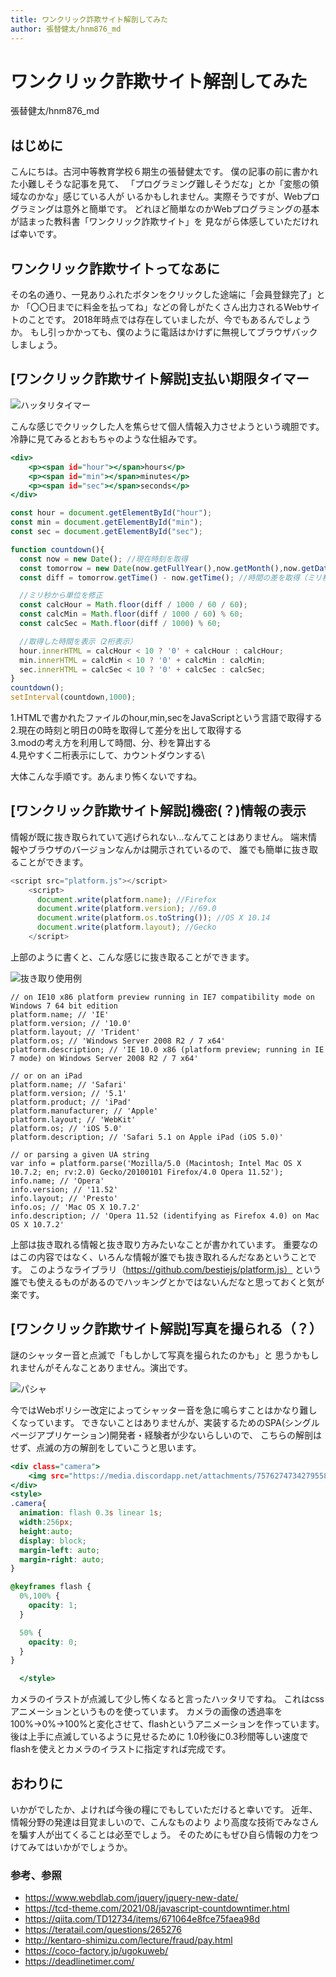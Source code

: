 ```yaml
---
title: ワンクリック詐欺サイト解剖してみた
author: 張替健太/hnm876_md
---
```


# **ワンクリック詐欺サイト解剖してみた**

<span class="author">張替健太/hnm876_md</span>

## はじめに

こんにちは。古河中等教育学校６期生の張替健太です。
僕の記事の前に書かれた小難しそうな記事を見て、
「プログラミング難しそうだな」とか「変態の領域なのかな」感じている人が
いるかもしれません。実際そうですが、Webプログラミングは意外と簡単です。
どれほど簡単なのかWebプログラミングの基本が詰まった教科書「ワンクリック詐欺サイト」を
見ながら体感していただければ幸いです。

## ワンクリック詐欺サイトってなあに

その名の通り、一見ありふれたボタンをクリックした途端に「会員登録完了」とか
「〇〇日までに料金を払ってね」などの脅しがたくさん出力されるWebサイトのことです。
2018年時点では存在していましたが、今でもあるんでしょうか。
もし引っかかっても、僕のように電話はかけずに無視してブラウザバックしましょう。

## [ワンクリック詐欺サイト解説]支払い期限タイマー

![ハッタリタイマー](./image1.png)

こんな感じでクリックした人を焦らせて個人情報入力させようという魂胆です。
冷静に見てみるとおもちゃのような仕組みです。


```html:index.html
<div>
    <p><span id="hour"></span>hours</p>
    <p><span id="min"></span>minutes</p>
    <p><span id="sec"></span>seconds</p>
</div>
```

```js:timer.js
const hour = document.getElementById("hour");
const min = document.getElementById("min");
const sec = document.getElementById("sec");

function countdown(){
  const now = new Date(); //現在時刻を取得
  const tomorrow = new Date(now.getFullYear(),now.getMonth(),now.getDate()+1); //明日の0:00を取得
  const diff = tomorrow.getTime() - now.getTime(); //時間の差を取得（ミリ秒）

  //ミリ秒から単位を修正
  const calcHour = Math.floor(diff / 1000 / 60 / 60);
  const calcMin = Math.floor(diff / 1000 / 60) % 60;
  const calcSec = Math.floor(diff / 1000) % 60;

  //取得した時間を表示（2桁表示）
  hour.innerHTML = calcHour < 10 ? '0' + calcHour : calcHour;
  min.innerHTML = calcMin < 10 ? '0' + calcMin : calcMin;
  sec.innerHTML = calcSec < 10 ? '0' + calcSec : calcSec;
}
countdown();
setInterval(countdown,1000);
```

1.HTMLで書かれたファイルのhour,min,secをJavaScriptという言語で取得する\
2.現在の時刻と明日の0時を取得して差分を出して取得する\
3.modの考え方を利用して時間、分、秒を算出する\
4.見やすく二桁表示にして、カウントダウンする\

大体こんな手順です。あんまり怖くないですね。

## [ワンクリック詐欺サイト解説]機密(？)情報の表示

情報が既に抜き取られていて逃げられない…なんてことはありません。
端末情報やブラウザのバージョンなんかは開示されているので、
誰でも簡単に抜き取ることができます。

```js:kowakunaiyo~.js
<script src="platform.js"></script>
    <script>
      document.write(platform.name); //Firefox
      document.write(platform.version); //69.0
      document.write(platform.os.toString()); //OS X 10.14
      document.write(platform.layout); //Gecko
    </script>
```
上部のように書くと、こんな感じに抜き取ることができます。

![抜き取り使用例](./image2.png)

```
// on IE10 x86 platform preview running in IE7 compatibility mode on Windows 7 64 bit edition
platform.name; // 'IE'
platform.version; // '10.0'
platform.layout; // 'Trident'
platform.os; // 'Windows Server 2008 R2 / 7 x64'
platform.description; // 'IE 10.0 x86 (platform preview; running in IE 7 mode) on Windows Server 2008 R2 / 7 x64'

// or on an iPad
platform.name; // 'Safari'
platform.version; // '5.1'
platform.product; // 'iPad'
platform.manufacturer; // 'Apple'
platform.layout; // 'WebKit'
platform.os; // 'iOS 5.0'
platform.description; // 'Safari 5.1 on Apple iPad (iOS 5.0)'

// or parsing a given UA string
var info = platform.parse('Mozilla/5.0 (Macintosh; Intel Mac OS X 10.7.2; en; rv:2.0) Gecko/20100101 Firefox/4.0 Opera 11.52');
info.name; // 'Opera'
info.version; // '11.52'
info.layout; // 'Presto'
info.os; // 'Mac OS X 10.7.2'
info.description; // 'Opera 11.52 (identifying as Firefox 4.0) on Mac OS X 10.7.2'
```
上部は抜き取れる情報と抜き取り方みたいなことが書かれています。
重要なのはこの内容ではなく、いろんな情報が誰でも抜き取れるんだなあということです。
このようなライブラリ（https://github.com/bestiejs/platform.js） という誰でも使えるものがあるのでハッキングとかではないんだなと思っておくと気が楽です。

## [ワンクリック詐欺サイト解説]写真を撮られる（？）

謎のシャッター音と点滅で「もしかして写真を撮られたのかも」と
思うかもしれませんがそんなことありません。演出です。

![パシャ](./image3.png)

今ではWebポリシー改定によってシャッター音を急に鳴らすことはかなり難しくなっています。
できないことはありませんが、実装するためのSPA(シングルページアプリケーション)開発者・経験者が少ないらしいので、
こちらの解剖はせず、点滅の方の解剖をしていこうと思います。

```html:camera.html
<div class="camera">
    <img src="https://media.discordapp.net/attachments/757627473427955867/972334826436829184/7.png">
</div>
<style>
.camera{
  animation: flash 0.3s linear 1s;
  width:256px;
  height:auto;
  display: block;
  margin-left: auto;
  margin-right: auto;
}

@keyframes flash {
  0%,100% {
    opacity: 1;
  }

  50% {
    opacity: 0;
  }
}

  </style>
```

カメラのイラストが点滅して少し怖くなると言ったハッタリですね。
これはcssアニメーションというものを使っています。
カメラの画像の透過率を100%→0%→100%と変化させて、flashというアニメーションを作っています。
後は上手に点滅しているように見せるために
1.0秒後に0.3秒間等しい速度でflashを使えとカメラのイラストに指定すれば完成です。

## おわりに

いかがでしたか、よければ今後の糧にでもしていただけると幸いです。
近年、情報分野の発達は目覚ましいので、こんなものより
より高度な技術でみなさんを騙す人が出てくることは必至でしょう。
そのためにもぜひ自ら情報の力をつけてみてはいかがでしょうか。

### 参考、参照

- https://www.webdlab.com/jquery/jquery-new-date/
- https://tcd-theme.com/2021/08/javascript-countdowntimer.html
- https://qiita.com/TD12734/items/671064e8fce75faea98d
- https://teratail.com/questions/265276
- http://kentaro-shimizu.com/lecture/fraud/pay.html
- https://coco-factory.jp/ugokuweb/
- https://deadlinetimer.com/
